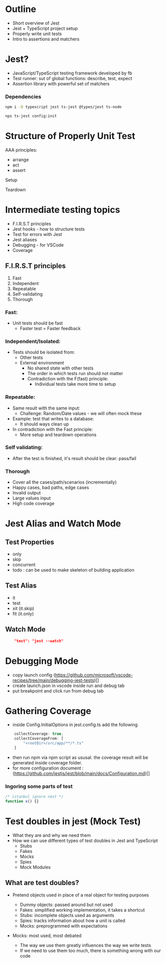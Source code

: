 # Outline

-   Short overview of Jest
-   Jest + TypeScript project setup
-   Properly write unit tests
-   Intro to assertions and matchers

# Jest?

-   JavaScript/TypeScript testing framework developed by fb
-   Test runner: sut of global functions: describe, test, expect
-   Assertion library with powerful set of matchers

### Dependencies

```bash
npm i -D typescript jest ts-jest @types/jest ts-node

npx ts-jest config:init
```

# Structure of Properly Unit Test

AAA principles:

-   arrange
-   act
-   assert

Setup

Teardown

# Intermediate testing topics

-   F.I.R.S.T principles
-   Jest hooks - how to structure tests
-   Test for errors with Jest
-   Jest aliases
-   Debugging - for VSCode
-   Coverage

## F.I.R.S.T principles

1. Fast
2. Independent
3. Repeatable
4. Self-validating
5. Thorough

### Fast:

-   Unit tests should be fast
    -   Faster test = Faster feedback

### Independent/Isolated:

-   Tests should be isolated from:
    -   Other tests
    -   External environment
        -   No shared state with other tests
        -   The order in which tests run should not matter
        -   Contradiction with the F(fast) principle:
            -   Individual tests take more time to setup

### Repeatable:

-   Same result with the same input:
    -   Challenge: Random/Date values - we will often mock these
-   Example: test that writes to a database:
    -   It should ways clean up
-   In contradiction with the Fast principle:
    -   More setup and teardown operations

### Self validating:

-   After the test is finished, it's result should be clear: pass/fail

### Thorough

-   Cover all the cases/path/scenarios (incrementally)
-   Happy cases, bad paths, edge cases
-   Invalid output
-   Large values input
-   High code coverage

# Jest Alias and Watch Mode

## Test Properties

-   only
-   skip
-   concurrent
-   todo : can be used to make skeleton of building application

## Test Alias

-   it
-   test
-   xit (it.skip)
-   fit (it.only)

## Watch Mode

```json
	"test": "jest --watch"
```

# Debugging Mode

-   copy launch config (https://github.com/microsoft/vscode-recipes/tree/main/debugging-jest-tests)[]
-   create launch.json in vscode inside run and debug tab
-   put breakpoint and click run from debug tab

# Gathering Coverage

-   inside Config.InitialOptions in jest.config.ts add the following

```ts
	collectCoverage: true,
	collectCoverageFrom: [
		"<rootDir>/src/app/**/*.ts"
	]
```

-   then run npm via npm script as ususal. the coverage result will be generated inside coverage folder.
-   for more configuration document : (https://github.com/jestjs/jest/blob/main/docs/Configuration.md)[]

### Ingoring some parts of test

```js
/* istanbul ignore next */
function x() {}
```

# Test doubles in jest (Mock Test)

-   What they are and why we need them
-   How we can use different types of test doubles in Jest and TypeScript
    -   Stubs
    -   Fakes
    -   Mocks
    -   Spies
    -   Mock Modules

## What are test doubles?

-   Pretend objects used in place of a real object for testing purposes

    -   Dummy objects: passed around but not used
    -   Fakes: simplified working implementation, it takes a shortcut
    -   Stubs: incomplete objects used as arguments
    -   Spies: tracks information about how a unit is called
    -   Mocks: preprogrammed with expectations

-   Mocks: most used, most debated
    -   The way we use them greatly influences the way we write tests
    -   If we need to use them too much, there is something wrong with our code
